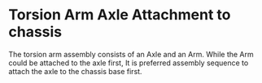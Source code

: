 # Torsion Arm Axle Attachment to chassis

The torsion arm assembly consists of an Axle and an Arm. While the Arm could be attached to the axle first, It is preferred assembly sequence to attach the axle to the chassis base first.
